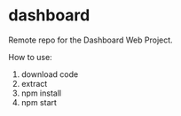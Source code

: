 # dashboard

Remote repo for the Dashboard Web Project.

How to use:
  1. download code
  2. extract
  3. npm install
  4. npm start
  
  
